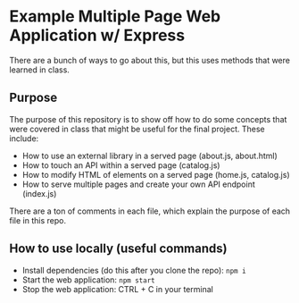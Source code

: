 # Example Multiple Page Web Application w/ Express
There are a bunch of ways to go about this, but this uses methods that
were learned in class.

## Purpose
The purpose of this repository is to show off how to do some concepts that were covered in class that might be useful for the final project. These include:
- How to use an external library in a served page (about.js, about.html)
- How to touch an API within a served page (catalog.js)
- How to modify HTML of elements on a served page (home.js, catalog.js)
- How to serve multiple pages and create your own API endpoint (index.js)

There are a ton of comments in each file, which explain the purpose of each file in this repo.

## How to use locally (useful commands)
- Install dependencies (do this after you clone the repo): `npm i`
- Start the web application: `npm start`
- Stop the web application: CTRL + C in your terminal

